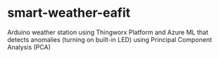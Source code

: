 # smart-weather-eafit
Arduino weather station using Thingworx Platform and Azure ML that detects anomalies (turning on built-in LED) using Principal Component Analysis (PCA)
